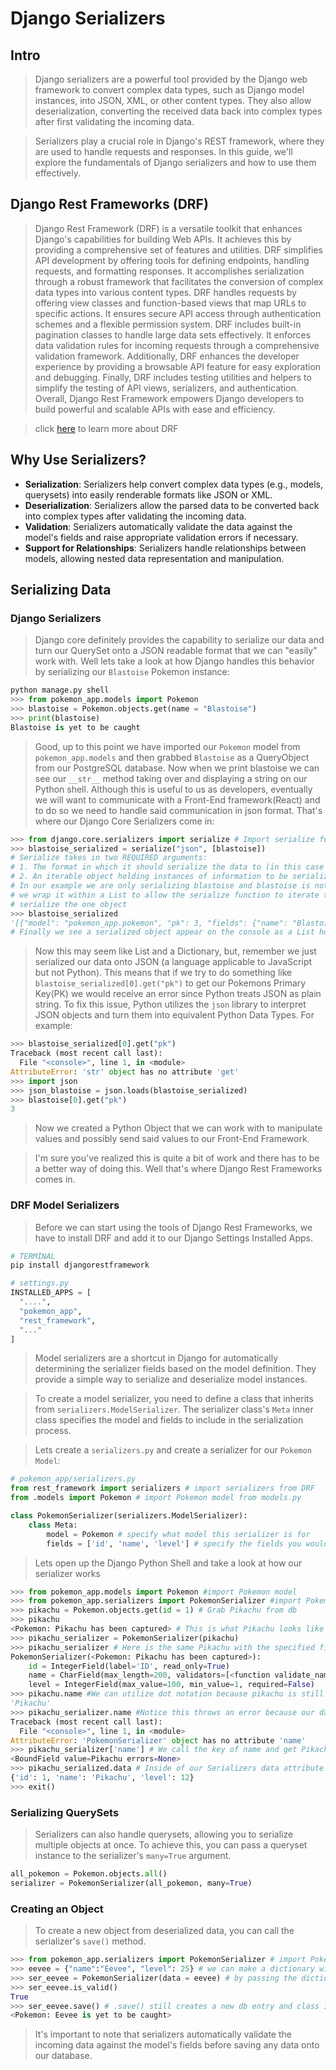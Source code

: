 # Django Serializers

## Intro

> Django serializers are a powerful tool provided by the Django web framework to convert complex data types, such as Django model instances, into JSON, XML, or other content types. They also allow deserialization, converting the received data back into complex types after first validating the incoming data.

> Serializers play a crucial role in Django's REST framework, where they are used to handle requests and responses. In this guide, we'll explore the fundamentals of Django serializers and how to use them effectively.

## Django Rest Frameworks (DRF)

> Django Rest Framework (DRF) is a versatile toolkit that enhances Django's capabilities for building Web APIs. It achieves this by providing a comprehensive set of features and utilities. DRF simplifies API development by offering tools for defining endpoints, handling requests, and formatting responses. It accomplishes serialization through a robust framework that facilitates the conversion of complex data types into various content types. DRF handles requests by offering view classes and function-based views that map URLs to specific actions. It ensures secure API access through authentication schemes and a flexible permission system. DRF includes built-in pagination classes to handle large data sets effectively. It enforces data validation rules for incoming requests through a comprehensive validation framework. Additionally, DRF enhances the developer experience by providing a browsable API feature for easy exploration and debugging. Finally, DRF includes testing utilities and helpers to simplify the testing of API views, serializers, and authentication. Overall, Django Rest Framework empowers Django developers to build powerful and scalable APIs with ease and efficiency.

> click [here](../../../Resources/Why_DRF.md) to learn more about DRF

## Why Use Serializers?

- **Serialization**: Serializers help convert complex data types (e.g., models, querysets) into easily renderable formats like JSON or XML.
- **Deserialization**: Serializers allow the parsed data to be converted back into complex types after validating the incoming data.
- **Validation**: Serializers automatically validate the data against the model's fields and raise appropriate validation errors if necessary.
- **Support for Relationships**: Serializers handle relationships between models, allowing nested data representation and manipulation.

## Serializing Data

### Django Serializers

> Django core definitely provides the capability to serialize our data and turn our QuerySet onto a JSON readable format that we can "easily" work with. Well lets take a look at how Django handles this behavior by serializing our `Blastoise` Pokemon instance:

```python
python manage.py shell
>>> from pokemon_app.models import Pokemon
>>> blastoise = Pokemon.objects.get(name = "Blastoise")
>>> print(blastoise)
Blastoise is yet to be caught
```

> Good, up to this point we have imported our `Pokemon` model from `pokemon_app.models` and then grabbed `Blastoise` as a QueryObject from our PostgreSQL database. Now when we print blastoise we can see our `__str__` method taking over and displaying a string on our Python shell. Although this is useful to us as developers, eventually we will want to communicate with a Front-End framework(React) and to do so we need to handle said communication in json format. That's where our Django Core Serializers come in:

```python
>>> from django.core.serializers import serialize # Import serialize function from Django Core Serializers
>>> blastoise_serialized = serialize("json", [blastoise])
# Serialize takes in two REQUIRED arguments:
# 1. The format in which it should serialize the data to (in this case "json")
# 2. An iterable object holding instances of information to be serialized
# In our example we are only serializing blastoise and blastoise is not ITERABLE. To fix this
# we wrap it within a List to allow the serialize function to iterate through the list and 
# serialize the one object
>>> blastoise_serialized
'[{"model": "pokemon_app.pokemon", "pk": 3, "fields": {"name": "Blastoise", "level": 37, "date_encountered": "2008-01-01", "date_captured": "2023-08-22T15:28:54.699Z", "description": "Unknown", "captured": false}}]'
# Finally we see a serialized object appear on the console as a List holding the Blastoise Pokemon dictionary
```

> Now this may seem like List and a Dictionary, but, remember we just serialized our data onto JSON (a language applicable to JavaScript but not Python). This means that if we try to do something like `blastoise_serialized[0].get("pk")` to get our Pokemons Primary Key(PK) we would receive an error since Python treats JSON as plain string. To fix this issue, Python utilizes the `json` library to interpret JSON objects and turn them into equivalent Python Data Types. For example:

```python
>>> blastoise_serialized[0].get("pk")
Traceback (most recent call last):
  File "<console>", line 1, in <module>
AttributeError: 'str' object has no attribute 'get'
>>> import json
>>> json_blastoise = json.loads(blastoise_serialized)
>>> blastoise[0].get("pk")
3
```

> Now we created a Python Object that we can work with to manipulate values and possibly send said values to our Front-End Framework.

> I'm sure you've realized this is quite a bit of work and there has to be a better way of doing this. Well that's where Django Rest Frameworks comes in.

### DRF Model Serializers

> Before we can start using the tools of Django Rest Frameworks, we have to install DRF and add it to our Django Settings Installed Apps.

```bash
# TERMINAL
pip install djangorestframework
```

```python
# settings.py
INSTALLED_APPS = [
  "....",
  "pokemon_app",
  "rest_framework",
  "..."
]
```

> Model serializers are a shortcut in Django for automatically determining the serializer fields based on the model definition. They provide a simple way to serialize and deserialize model instances.

> To create a model serializer, you need to define a class that inherits from `serializers.ModelSerializer`. The serializer class's `Meta` inner class specifies the model and fields to include in the serialization process.

> Lets create a `serializers.py` and create a serializer for our `Pokemon Model`:

```python
# pokemon_app/serializers.py
from rest_framework import serializers # import serializers from DRF
from .models import Pokemon # import Pokemon model from models.py

class PokemonSerializer(serializers.ModelSerializer):
    class Meta:
        model = Pokemon # specify what model this serializer is for
        fields = ['id', 'name', 'level'] # specify the fields you would like this serializer to return
```

> Lets open up the Django Python Shell and take a look at how our serializer works

```python
>>> from pokemon_app.models import Pokemon #import Pokemon model
>>> from pokemon_app.serializers import PokemonSerializer #import Pokemon Serializer
>>> pikachu = Pokemon.objects.get(id = 1) # Grab Pikachu from db
>>> pikachu
<Pokemon: Pikachu has been captured> # This is what Pikachu looks like when printed from a query set
>>> pikachu_serializer = PokemonSerializer(pikachu)
>>> pikachu_serializer # Here is the same Pikachu with the specified fields we provided
PokemonSerializer(<Pokemon: Pikachu has been captured>):
    id = IntegerField(label='ID', read_only=True)
    name = CharField(max_length=200, validators=[<function validate_name>])
    level = IntegerField(max_value=100, min_value=1, required=False)
>>> pikachu.name #We can utilize dot notation because pikachu is still a class instance
'Pikachu'
>>> pikachu_serializer.name #Notice this throws an error because our data is now in json format meaning we are now interacting with a dictionary and not a class
Traceback (most recent call last):
  File "<console>", line 1, in <module>
AttributeError: 'PokemonSerializer' object has no attribute 'name'
>>> pikachu_serializer['name'] # We call the key of name and get Pikachu's name returned
<BoundField value=Pikachu errors=None>
>>> pikachu_serialized.data # Inside of our Serializers data attribute we can see a fully readable and easy to work with Pokemon dictionary (which also translates to JSON)
{'id': 1, 'name': 'Pikachu', 'level': 12}
>>> exit()
```

### Serializing QuerySets

> Serializers can also handle querysets, allowing you to serialize multiple objects at once. To achieve this, you can pass a queryset instance to the serializer's `many=True` argument.

```python
all_pokemon = Pokemon.objects.all()
serializer = PokemonSerializer(all_pokemon, many=True)
```

### Creating an Object

> To create a new object from deserialized data, you can call the serializer's `save()` method.

```python
>>> from pokemon_app.serializers import PokemonSerializer # import PokemonSerializer from pokemon_app/serializers.py
>>> eevee = {"name":"Eevee", "level": 25} # we can make a dictionary with the required information we would like
>>> ser_eevee = PokemonSerializer(data = eevee) # by passing the dictionary into the serializer we allow the is_valid() check if the dictionary data fits our validators essentially replacing Djangos built in full_clean() function
>>> ser_eevee.is_valid()
True
>>> ser_eevee.save() # .save() still creates a new db entry and class instance even though it's from the PokemonSerializer class
<Pokemon: Eevee is yet to be caught>
```

> It's important to note that serializers automatically validate the incoming data against the model's fields before saving any data onto our database.
